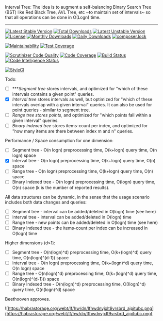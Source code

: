 Interval Tree: The idea is to augment a self-balancing Binary Search Tree (BST) like Red Black Tree, AVL Tree, etc
~to maintain set of intervals~ so that all operations can be done in O(Logn) time.
<hr />

[![Latest Stable Version](https://poser.pugx.org/martanlv/koki/v/stable)](https://packagist.org/packages/martanlv/koki)
[![Total Downloads](https://poser.pugx.org/martanlv/koki/downloads)](https://packagist.org/packages/martanlv/koki)
[![Latest Unstable Version](https://poser.pugx.org/martanlv/koki/v/unstable)](https://packagist.org/packages/martanlv/koki)
[![License](https://poser.pugx.org/martanlv/koki/license)](https://packagist.org/packages/martanlv/koki)
[![Monthly Downloads](https://poser.pugx.org/martanlv/koki/d/monthly)](https://packagist.org/packages/martanlv/koki)
[![Daily Downloads](https://poser.pugx.org/martanlv/koki/d/daily)](https://packagist.org/packages/martanlv/koki)
[![composer.lock](https://poser.pugx.org/martanlv/koki/composerlock)](https://packagist.org/packages/martanlv/koki)

[![Maintainability](https://api.codeclimate.com/v1/badges/7d29ce466d93096a8a23/maintainability)](https://codeclimate.com/github/MartanLV/koki/maintainability)
[![Test Coverage](https://api.codeclimate.com/v1/badges/7d29ce466d93096a8a23/test_coverage)](https://codeclimate.com/github/MartanLV/koki/test_coverage)


[![Scrutinizer Code Quality](https://scrutinizer-ci.com/g/MartanLV/koki/badges/quality-score.png?b=master)](https://scrutinizer-ci.com/g/MartanLV/koki/?branch=master)
[![Code Coverage](https://scrutinizer-ci.com/g/MartanLV/koki/badges/coverage.png?b=master)](https://scrutinizer-ci.com/g/MartanLV/koki/?branch=master)
[![Build Status](https://scrutinizer-ci.com/g/MartanLV/koki/badges/build.png?b=master)](https://scrutinizer-ci.com/g/MartanLV/koki/build-status/master)
[![Code Intelligence Status](https://scrutinizer-ci.com/g/MartanLV/koki/badges/code-intelligence.svg?b=master)](https://scrutinizer-ci.com/code-intelligence)

[![StyleCI](https://styleci.io/repos/113767283/shield?branch=master)](https://styleci.io/repos/113767283)

Todo:
- [ ] ****Segment tree* stores intervals, and optimized for "which of these intervals contains a given point" queries.
- [x] *Interval tree* stores intervals as well, but optimized for "which of these intervals overlap with a given interval" queries. It can also be used for point queries - similar to segment tree.
- [ ] *Range tree stores points*, and optimized for "which points fall within a given interval" queries.
- [ ] *Binary indexed tree* stores items-count per index, and optimized for "how many items are there between index m and n" queries.

Performance / Space consumption for one dimension:

- [ ] Segment tree - O(n logn) preprocessing time, O(k+logn) query time, O(n logn) space
- [x] Interval tree - O(n logn) preprocessing time, O(k+logn) query time, O(n) space
- [ ] Range tree - O(n logn) preprocessing time, O(k+logn) query time, O(n) space
- [ ] Binary Indexed tree - O(n logn) preprocessing time, O(logn) query time, O(n) space
(k is the number of reported results).

All data structures can be dynamic, in the sense that the usage scenario includes both data changes and queries:

- [ ] Segment tree - interval can be added/deleted in O(logn) time (see here)
- [ ] Interval tree - interval can be added/deleted in O(logn) time
- [ ] Range tree - new points can be added/deleted in O(logn) time (see here)
- [ ] Binary Indexed tree - the items-count per index can be increased in O(logn) time

Higher dimensions (d>1):

- [ ] Segment tree - O(n(logn)^d) preprocessing time, O(k+(logn)^d) query time, O(n(logn)^(d-1)) space
- [ ] Interval tree - O(n logn) preprocessing time, O(k+(logn)^d) query time, O(n logn) space
- [ ] Range tree - O(n(logn)^d) preprocessing time, O(k+(logn)^d) query time, O(n(logn)^(d-1))) space
- [ ] Binary Indexed tree - O(n(logn)^d) preprocessing time, O((logn)^d) query time, O(n(logn)^d) space

Beethooven approves.

![https://habrastorage.org/webt/lf/hw/dn/lfhwdnvjxlt9vrsbrd_ajpitubc.png](https://habrastorage.org/webt/lf/hw/dn/lfhwdnvjxlt9vrsbrd_ajpitubc.png)


